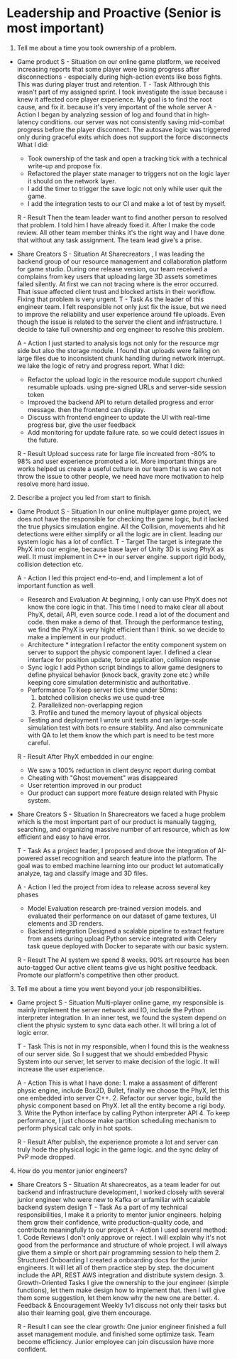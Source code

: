 # Leadership and Proactive (Senior is most important)

1. Tell me about a time you took ownership of a problem.

* Game product
    S - Situation
    on our online game platform, we received increasing reports that some player were losing progress after disconnections - especially during high-action events like boss fights. This was during player trust and retention.
    T - Task
    Althrough this wasn't part of my assigned sprint. I took investigate the issue because i knew it affected core player experience.
    My goal is to find the root cause, and fix it. because it's very important of the whole server
    A - Action
    I began by analyzing session of log and found that in high-latency conditions. our server was not consistently saving mid-combat progress before the player disconnect. The autosave logic was triggered only during graceful exits which does not support the force disconnects
    What I did:
    * Took ownership of the task and open a tracking tick with a technical write-up and propose fix.
    * Refactored the player state manager to triggers not on the logic layer it should on the network layer.
    * I add the timer to trigger the save logic not only while user quit the game.
    * I add the integration tests to our CI and make a lot of test by myself.

    R - Result
    Then the team leader want to find another person to resolved that problem. I told him I have already fixed it. After I make the code review. All other team member thinks it's the right way and I have done that without any task assignment. The team lead give's a prise.

* Share Creators
    S - Situation
    At Sharecreators , I was leading the backend group of our resource management and collaboration platform for game studio. During one release version, our team received a complains from key users that uploading large 3D assets sometimes failed silently. At first we can not tracing where is the error occurred. That issue affected client trust and blocked artists in their workflow. Fixing that problem is very urgent.
    T - Task
    As the leader of this engineer team. I felt responsible not only just fix the issue, but we need to improve the reliability and user experience around file uploads. Even though the issue  is related to the server the client and infrastructure. I decide to take full ownership and org engineer to resolve this problem.

    A - Action
    I just started to analysis logs not only for the resource mgr side but also the storage module. I found that uploads were failing on large files due to inconsistent chunk handling during network interrupt. we lake the logic of retry and progress report.
    What I did:
    * Refactor the upload logic in the resource module support chunked resumable uploads. using pre-signed URLs and server-side session token
    * Improved the backend API to return detailed progress and error message. then the frontend can display.
    * Discuss with frontend engineer to update the UI with real-time progress bar, give the user feedback
    * Add monitoring for update failure rate. so we could detect issues in the future.

    R - Result
    Upload success rate for large file increated from -80% to 98% and user experience promoted a lot.
    More important things are works helped us create a useful culture in our team that is we can not throw the issue to other people, we need have more motivation to help resolve more hard issue.

2. Describe a project you led from start to finish.

* Game Product
    S - Situation
    In our online multiplayer game project, we does not have the responsible for checking the game logic, but it lacked the true physics simulation engine. All the Collision, movements ahd hit detections were either simplify or all the logic are in client. leading our system logic has a lot of conflict.
    T - Target
    The target is integrate the PhyX into our engine, because base layer of Unity 3D is using PhyX as well. It must implement in C++ in our server engine. support rigid body, collision detection etc.

    A - Action
    I led this project end-to-end, and I implement a lot of important function as well.
    * Research and Evaluation
    At beginning, I only can use PhyX does not know the core logic in that. This time I need to make clear all about PhyX, detail, API, even source code. I read a lot of the document and code. then make a demo of that. Through the performance testing, we find the PhyX is very hight efficient than I think. so we decide to make a implement in our product.
    * Architecture * integration
    I refactor the entity component system on server to support the physic component layer. I defined a clear interface for position update, force application, collision response
    * Sync logic
    I add Python script bindings to allow game designers to define physical behavior (knock back, gravity zone etc.) while keeping core simulation deterministic and authoritative.
    * Performance
    To Keep server tick time under 50ms:
        1. batched collision checks we use quad-tree
        2. Parallelized non-overlapping region
        3. Profile and tuned the memory layout of physical objects
    * Testing and deployment
    I wrote unit tests and ran large-scale simulation test with bots ro ensure stability. And also communicate with QA to let them know the which part is need to be test more careful.

    R - Result
    After PhyX embedded in our engine:
    * We saw a 100% reduction in client desync report during combat
    * Cheating with "Ghost movement" was disappeared
    * User retention improved in our product
    * Our product can support more feature design related with Physic system.

* Share Creators
    S - Situation
    In Sharecreators we faced a huge problem which is the most important part of our product is manually tagging, searching, and organizing massive number of art resource, which as low efficient and easy to have error.

    T - Task
    As a project leader, I proposed and drove the integration of AI-powered asset recognition and search feature into the platform.
    The goal was to embed machine learning into our product let automatically analyze, tag and classify image and 3D files.

    A - Action
    I led the project from idea to release across several key phases
    
    * Model Evaluation
        research pre-trained version models. and evaluated their performance on our dataset of game textures, UI elements and 3D renders.
    * Backend integration
        Designed a scalable pipeline to extract feature from assets during upload
        Python service integrated with Celery task queue deployed with Docker to separate with our basic system.

    R - Result
    The AI system we spend 8 weeks. 90% art resource has been auto-tagged
    Our active client teams give us hight positive feedback.
    Promote our platform's competitive then other product.

3. Tell me about a time you went beyond your job responsibilities.

* Game project
    S - Situation
    Multi-player online game, my responsible is mainly implement the server network and IO, include the Python interpreter integration.
    In an inner test, we found the system depend on client the physic system to sync data each other. It will bring a lot of logic error.

    T - Task
    This is not in my responsible, when I found this is the weakness of our server side. So I suggest that we should embedded Physic System into our server, let server to make decision of the logic. It will increase the user experience.

    A - Action
    This is what I have done:
        1. make a assasment of different physic engine, include Box2D, Bullet, finally we choose the PhyX, let this one embedded into server C++.
        2. Refactor our server logic, build the physic component based on PhyX. let all the entity become a rigi body.
        3. Write the Python interface by calling Python interpreter API
        4. To keep performance,  I just choose make partition scheduling mechanism to perform physical calc only in hot spots.

    R - Result
    After publish, the experience promote a lot and server can truly hode the physical logic in the game logic. and the sync delay of PvP mode dropped.

4. How do you mentor junior engineers?

* Share Creators
    S - Situation
    At sharecreatos, as a team leader for out backend and infrastructure development, I worked closely with several junior engineer who were new to Kafka or unfamiliar with scalable backend system design
    T - Task
    As a part of my technical responsibilities, I make it a priority to mentor junior engineers. helping them grow their confidence, write production-quality code, and contribute meaningfully to our project
    A - Action
    I used several method:
        1. Code Reviews
        I don't only approve or reject. I will explain why it's not good from the performance and structure of whole project. I will always give them a simple or short pair programming session to help them
        2. Structured Onboarding
        I created a onboarding docs for the junior engineers. It will let all of them practice step by step. the document include the API, REST AWS integration and distribute system design.
        3. Growth-Oriented Tasks
        I give the ownership to the jour engineer (simple functions), let them make design how to implement that. then I will give them some suggestion, let them know why the new one are better.
        4. Feedback & Encouragement
        Weekly 1v1 discuss not only their tasks but also their learning goal, give them encourage.

    R - Result
    I can see the clear growth:
    One junior engineer finished a full asset management module. and finished some optimize task.
    Team become efficiency. Junior employee can join discussion have more confident.

